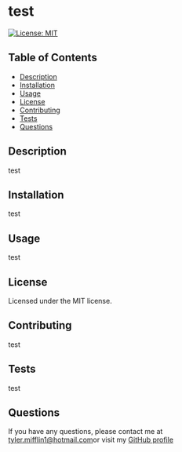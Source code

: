# test
[![License: MIT](https://img.shields.io/badge/License-MIT-yellow.svg)](https://opensource.org/licenses/MIT)
## Table of Contents
* [Description](#description)
* [Installation](#installation)
* [Usage](#usage)
* [License](#license)
* [Contributing](#contributing)
* [Tests](#tests)
* [Questions](#questions)
## Description
test
## Installation
test
## Usage
test
## License
Licensed under the MIT license.
## Contributing
test
## Tests
test
## Questions
If you have any questions, please contact me at [tyler.mifflin1@hotmail.com](mailto:tyler.mifflin1@hotmail.com)or visit my [GitHub profile](tylermifflin)
